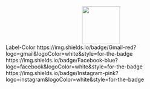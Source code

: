 <div id="header" align="center">
  <img src="https://media.giphy.com/media/M9gbBd9nbDrOTu1Mqx/giphy.gif" width="100"/>
</div>
Label-Color
https://img.shields.io/badge/Gmail-red?logo=gmail&logoColor=white&style=for-the-badge
https://img.shields.io/badge/Facebook-blue?logo=facebook&logoColor=white&style=for-the-badge
https://img.shields.io/badge/Instagram-pink?logo=instagram&logoColor=white&style=for-the-badge
